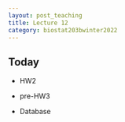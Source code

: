 ```yaml
---
layout: post_teaching
title: Lecture 12
category: biostat203bwinter2022
---
```


## Today

* HW2 

* pre-HW3

* Database

